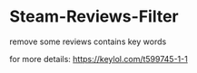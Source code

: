 # Steam-Reviews-Filter
remove some reviews contains key words

for more details: https://keylol.com/t599745-1-1
